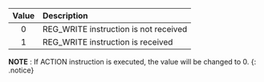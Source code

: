 
| Value | Description                           |
|:-----:|:--------------------------------------|
|   0   | REG_WRITE instruction is not received |
|   1   | REG_WRITE instruction is received     |

**NOTE** : If ACTION instruction is executed, the value will be changed to 0.
{: .notice}
